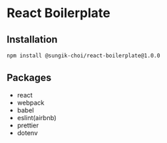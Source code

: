 # React Boilerplate

## Installation

```bash
npm install @sungik-choi/react-boilerplate@1.0.0
```

## Packages

- react
- webpack
- babel
- eslint(airbnb)
- prettier
- dotenv
